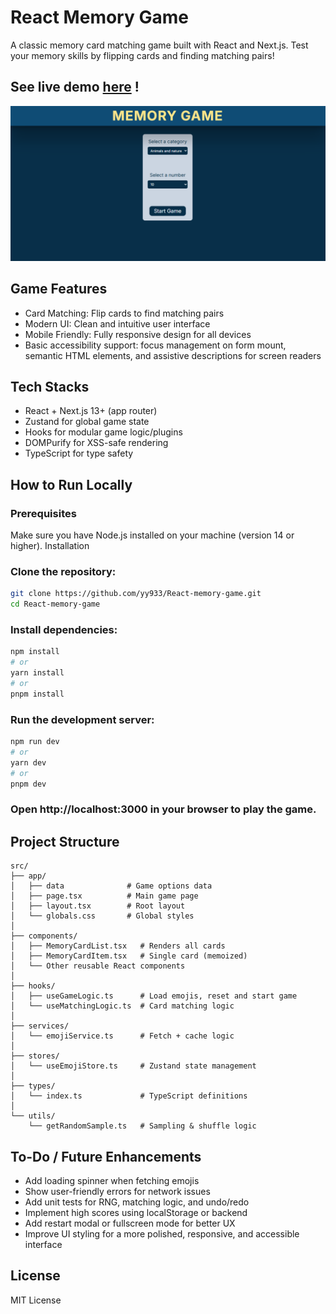 # React Memory Game
A classic memory card matching game built with React and Next.js. Test your memory skills by flipping cards and finding matching pairs!

## See live demo [here](https://react-memory-game-jade-eight.vercel.app/) !

![Demo_image](public\React-memory-game-demo.png)

## Game Features

* Card Matching: Flip cards to find matching pairs
* Modern UI: Clean and intuitive user interface
* Mobile Friendly: Fully responsive design for all devices
* Basic accessibility support: focus management on form mount, semantic HTML elements, and assistive descriptions for screen readers

##  Tech Stacks
- React + Next.js 13+ (app router)
- Zustand for global game state
- Hooks for modular game logic/plugins
- DOMPurify for XSS-safe rendering
- TypeScript for type safety

##  How to Run Locally
### Prerequisites
Make sure you have Node.js installed on your machine (version 14 or higher).
Installation

### Clone the repository:

```bash
git clone https://github.com/yy933/React-memory-game.git
cd React-memory-game
```

### Install dependencies:

```bash
npm install
# or
yarn install
# or
pnpm install
```

### Run the development server:

```bash
npm run dev
# or
yarn dev
# or
pnpm dev
```

### Open http://localhost:3000 in your browser to play the game.

## Project Structure
```
src/
├── app/
│   ├── data              # Game options data
│   ├── page.tsx          # Main game page
│   ├── layout.tsx        # Root layout
│   └── globals.css       # Global styles
│
├── components/
│   ├── MemoryCardList.tsx   # Renders all cards
│   ├── MemoryCardItem.tsx   # Single card (memoized)
│   └── Other reusable React components
│
├── hooks/
│   ├── useGameLogic.ts      # Load emojis, reset and start game
│   └── useMatchingLogic.ts  # Card matching logic
│
├── services/
│   └── emojiService.ts      # Fetch + cache logic
│   
├── stores/
│   └── useEmojiStore.ts     # Zustand state management
│
├── types/
│   └── index.ts             # TypeScript definitions
│
└── utils/
    └── getRandomSample.ts   # Sampling & shuffle logic
```


## To-Do / Future Enhancements
- Add loading spinner when fetching emojis
- Show user-friendly errors for network issues
- Add unit tests for RNG, matching logic, and undo/redo
- Implement high scores using localStorage or backend
- Add restart modal or fullscreen mode for better UX
- Improve UI styling for a more polished, responsive, and accessible interface


## License
MIT License